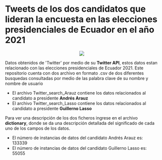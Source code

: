 # Tweets de los dos candidatos que lideran la encuesta en las elecciones presidenciales de Ecuador en el año 2021

<div align="center" style="text-align:center"><img src="http://yeux.com.mx/ColumnaUniversitaria/wp-content/uploads/2014/11/tw-pol.jpg" /></div>

Datos obtenidos de 'Twitter' por medio de su **Twitter API**, estos datos estan relacionado con las elecciones presidenciales de Ecuador 2021. 
Este repositorio cuenta con dos archivo en formato .csv de dos diferentes busquedas consultadas por medio de las palabra clave de su nombre y nombre de usuario
  * El archivo Twitter_search_Arauz contiene los datos relacionados al candidato a presidente **Andrés Arauz**
  * El archivo Twitter_search_Lasso contiene los datos relacionados al candidato a presidente **Guillerno Lasso**

Para ver una descripción de los dos ficheros ingrese en el archivo **dictionary**, donde se da una descripción detallada del significado de cada uno de los campos de los datos.

 * El número de instancias de datos del candidato Andrés Arauz es: 133339
 * El número de instancias de datos del candidato Guillerno Lasso es: 55055
